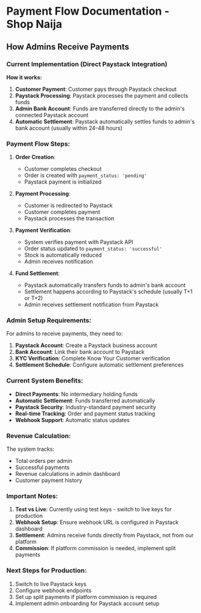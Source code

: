 # Payment Flow Documentation - Shop Naija

## How Admins Receive Payments

### Current Implementation (Direct Paystack Integration)

**How it works:**
1. **Customer Payment**: Customer pays through Paystack checkout
2. **Paystack Processing**: Paystack processes the payment and collects funds
3. **Admin Bank Account**: Funds are transferred directly to the admin's connected Paystack account
4. **Automatic Settlement**: Paystack automatically settles funds to admin's bank account (usually within 24-48 hours)

### Payment Flow Steps:

1. **Order Creation**:
   - Customer completes checkout
   - Order is created with `payment_status: 'pending'`
   - Paystack payment is initialized

2. **Payment Processing**:
   - Customer is redirected to Paystack
   - Customer completes payment
   - Paystack processes the transaction

3. **Payment Verification**:
   - System verifies payment with Paystack API
   - Order status updated to `payment_status: 'successful'`
   - Stock is automatically reduced
   - Admin receives notification

4. **Fund Settlement**:
   - Paystack automatically transfers funds to admin's bank account
   - Settlement happens according to Paystack's schedule (usually T+1 or T+2)
   - Admin receives settlement notification from Paystack

### Admin Setup Requirements:

For admins to receive payments, they need to:

1. **Paystack Account**: Create a Paystack business account
2. **Bank Account**: Link their bank account to Paystack
3. **KYC Verification**: Complete Know Your Customer verification
4. **Settlement Schedule**: Configure automatic settlement preferences

### Current System Benefits:

- **Direct Payments**: No intermediary holding funds
- **Automatic Settlement**: Funds transferred automatically
- **Paystack Security**: Industry-standard payment security
- **Real-time Tracking**: Order and payment status tracking
- **Webhook Support**: Automatic status updates

### Revenue Calculation:

The system tracks:
- Total orders per admin
- Successful payments
- Revenue calculations in admin dashboard
- Customer payment history

### Important Notes:

1. **Test vs Live**: Currently using test keys - switch to live keys for production
2. **Webhook Setup**: Ensure webhook URL is configured in Paystack dashboard
3. **Settlement**: Admins receive funds directly from Paystack, not from our platform
4. **Commission**: If platform commission is needed, implement split payments

### Next Steps for Production:

1. Switch to live Paystack keys
2. Configure webhook endpoints
3. Set up split payments if platform commission is required
4. Implement admin onboarding for Paystack account setup